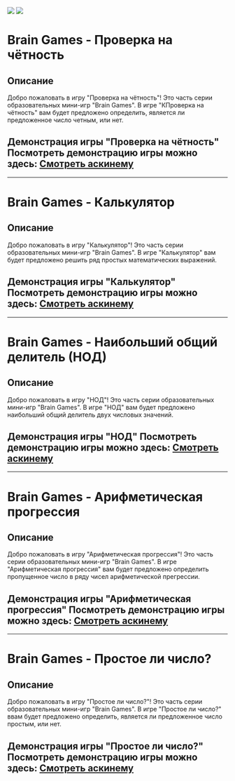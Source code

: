 <a href="https://codeclimate.com/github/chifcrow/python-project-49/maintainability"><img src="https://api.codeclimate.com/v1/badges/c0c0bd41b3105ab57b32/maintainability" /></a>
<a href="https://codeclimate.com/github/chifcrow/python-project-49/test_coverage"><img src="https://api.codeclimate.com/v1/badges/c0c0bd41b3105ab57b32/test_coverage" /></a>


 # Brain Games - Проверка на чётность

## Описание
Добро пожаловать в игру "Проверка на чётность"! Это часть серии образовательных мини-игр "Brain Games". В игре "КПроверка на чётность" вам будет предложено определить, является ли предложенное число четным, или нет.

## Демонстрация игры "Проверка на чётность" Посмотреть демонстрацию игры можно здесь: [Смотреть аскинему](https://asciinema.org/a/VBlhHTxjHRJmSfo5Iu5jJZwnh)

-------------------------------------------------------------------------------------------------------------------------------------------------------------------------

# Brain Games - Калькулятор

## Описание
Добро пожаловать в игру "Калькулятор"! Это часть серии образовательных мини-игр "Brain Games". В игре "Калькулятор" вам будет предложено решить ряд простых математических выражений.

## Демонстрация игры "Калькулятор" Посмотреть демонстрацию игры можно здесь: [Смотреть аскинему](https://asciinema.org/a/e1MhtC5gqrwLJ2jmSDog9tTvN)

-------------------------------------------------------------------------------------------------------------------------------------------------------------------------

# Brain Games - Наибольший общий делитель (НОД)

## Описание
Добро пожаловать в игру "НОД"! Это часть серии образовательных мини-игр "Brain Games". В игре "НОД" вам будет предложено наибольший общий делитель двух числовых значений.

## Демонстрация игры "НОД" Посмотреть демонстрацию игры можно здесь: [Смотреть аскинему](https://asciinema.org/a/RsAV6fVrg1VMG6j0yJ0EYirlB)

-------------------------------------------------------------------------------------------------------------------------------------------------------------------------

# Brain Games - Арифметическая прогрессия

## Описание
Добро пожаловать в игру "Арифметическая прогрессия"! Это часть серии образовательных мини-игр "Brain Games". В игре "Арифметическая прогрессия" вам будет предложено определить пропущенное число в ряду чисел арифметической прегрессии.

## Демонстрация игры "Арифметическая прогрессия" Посмотреть демонстрацию игры можно здесь: [Смотреть аскинему](https://asciinema.org/a/qpXKv6vX78PYhNoWh29cigf9I)

-------------------------------------------------------------------------------------------------------------------------------------------------------------------------

# Brain Games - Простое ли число?

## Описание
Добро пожаловать в игру "Простое ли число?"! Это часть серии образовательных мини-игр "Brain Games". В игре "Простое ли число?" ввам будет предложено определить, является ли предложенное число простым, или нет.

## Демонстрация игры "Простое ли число?" Посмотреть демонстрацию игры можно здесь: [Смотреть аскинему](https://asciinema.org/a/vZ9UROl03Q6ifhnGRGgyTVhAE)


